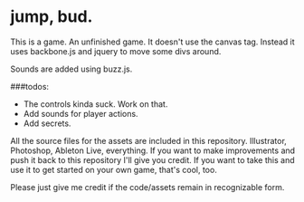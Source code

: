 # jump, bud.
This is a game. An unfinished game.
It doesn't use the canvas tag. Instead it uses backbone.js and jquery to move some divs around.

Sounds are added using buzz.js.

###todos:
- The controls kinda suck. Work on that.  
- Add sounds for player actions.  
- Add secrets.  



All the source files for the assets are included in this repository. Illustrator, Photoshop, Ableton Live, everything. 
If you want to make improvements and push it back to this repository I'll give you credit. 
If you want to take this and use it to get started on your own game, that's cool, too.

Please just give me credit if the code/assets remain in recognizable form.